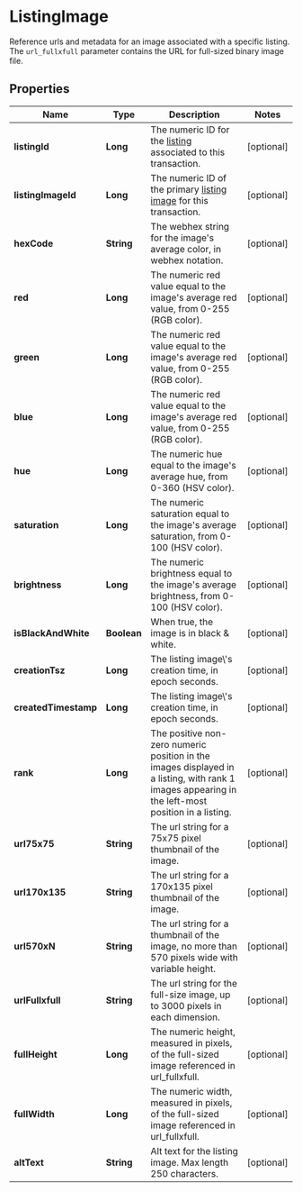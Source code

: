 

# ListingImage

Reference urls and metadata for an image associated with a specific listing. The `url_fullxfull` parameter contains the URL for full-sized binary image file.

## Properties

| Name | Type | Description | Notes |
|------------ | ------------- | ------------- | -------------|
|**listingId** | **Long** | The numeric ID for the [listing](/documentation/reference#tag/ShopListing) associated to this transaction. |  [optional] |
|**listingImageId** | **Long** | The numeric ID of the primary [listing image](/documentation/reference#tag/ShopListing-Image) for this transaction. |  [optional] |
|**hexCode** | **String** | The webhex string for the image&#39;s average color, in webhex notation. |  [optional] |
|**red** | **Long** | The numeric red value equal to the image&#39;s average red value, from 0-255 (RGB color). |  [optional] |
|**green** | **Long** | The numeric red value equal to the image&#39;s average red value, from 0-255 (RGB color). |  [optional] |
|**blue** | **Long** | The numeric red value equal to the image&#39;s average red value, from 0-255 (RGB color). |  [optional] |
|**hue** | **Long** | The numeric hue equal to the image&#39;s average hue, from 0-360 (HSV color). |  [optional] |
|**saturation** | **Long** | The numeric saturation equal to the image&#39;s average saturation, from 0-100 (HSV color). |  [optional] |
|**brightness** | **Long** | The numeric brightness equal to the image&#39;s average brightness, from 0-100 (HSV color). |  [optional] |
|**isBlackAndWhite** | **Boolean** | When true, the image is in black &amp; white. |  [optional] |
|**creationTsz** | **Long** | The listing image\\&#39;s creation time, in epoch seconds. |  [optional] |
|**createdTimestamp** | **Long** | The listing image\\&#39;s creation time, in epoch seconds. |  [optional] |
|**rank** | **Long** | The positive non-zero numeric position in the images displayed in a listing, with rank 1 images appearing in the left-most position in a listing. |  [optional] |
|**url75x75** | **String** | The url string for a 75x75 pixel thumbnail of the image. |  [optional] |
|**url170x135** | **String** | The url string for a 170x135 pixel thumbnail of the image. |  [optional] |
|**url570xN** | **String** | The url string for a thumbnail of the image, no more than 570 pixels wide with variable height. |  [optional] |
|**urlFullxfull** | **String** | The url string for the full-size image, up to 3000 pixels in each dimension. |  [optional] |
|**fullHeight** | **Long** | The numeric height, measured in pixels, of the full-sized image referenced in url_fullxfull. |  [optional] |
|**fullWidth** | **Long** | The numeric width, measured in pixels, of the full-sized image referenced in url_fullxfull. |  [optional] |
|**altText** | **String** | Alt text for the listing image. Max length 250 characters. |  [optional] |




